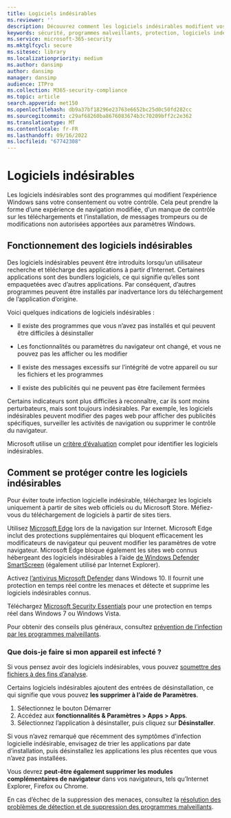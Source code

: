 ```yaml
---
title: Logiciels indésirables
ms.reviewer: ''
description: Découvrez comment les logiciels indésirables modifient vos paramètres par défaut sans votre consentement et ce que vous pouvez faire pour vous protéger.
keywords: sécurité, programmes malveillants, protection, logiciels indésirables, alter, infecter, logiciels indésirables, bundlers de logiciels, modificateurs de navigateur, confidentialité, sécurité, expérience informatique, prévention de l’infection, solution, WDSI, MMPC, Centre de protection Microsoft contre les programmes malveillants , menaces de recherche sur les virus, programmes malveillants de recherche, protection pc, infection par ordinateur, infection virale, descriptions, correction, menaces les plus récentes
ms.service: microsoft-365-security
ms.mktglfcycl: secure
ms.sitesec: library
ms.localizationpriority: medium
ms.author: dansimp
author: dansimp
manager: dansimp
audience: ITPro
ms.collection: M365-security-compliance
ms.topic: article
search.appverid: met150
ms.openlocfilehash: db9a37bf18296e23763e6652bc25d0c50fd282cc
ms.sourcegitcommit: c29af68260ba8676083674b3c70209bff2c2e362
ms.translationtype: MT
ms.contentlocale: fr-FR
ms.lasthandoff: 09/16/2022
ms.locfileid: "67742308"
---
```

# <a name="unwanted-software"></a>Logiciels indésirables

Les logiciels indésirables sont des programmes qui modifient l’expérience Windows sans votre consentement ou votre contrôle. Cela peut prendre la forme d’une expérience de navigation modifiée, d’un manque de contrôle sur les téléchargements et l’installation, de messages trompeurs ou de modifications non autorisées apportées aux paramètres Windows.

## <a name="how-unwanted-software-works"></a>Fonctionnement des logiciels indésirables

Des logiciels indésirables peuvent être introduits lorsqu’un utilisateur recherche et télécharge des applications à partir d’Internet. Certaines applications sont des bundlers logiciels, ce qui signifie qu’elles sont empaquetées avec d’autres applications. Par conséquent, d’autres programmes peuvent être installés par inadvertance lors du téléchargement de l’application d’origine.

Voici quelques indications de logiciels indésirables :

- Il existe des programmes que vous n’avez pas installés et qui peuvent être difficiles à désinstaller

- Les fonctionnalités ou paramètres du navigateur ont changé, et vous ne pouvez pas les afficher ou les modifier

- Il existe des messages excessifs sur l’intégrité de votre appareil ou sur les fichiers et les programmes

- Il existe des publicités qui ne peuvent pas être facilement fermées

Certains indicateurs sont plus difficiles à reconnaître, car ils sont moins perturbateurs, mais sont toujours indésirables. Par exemple, les logiciels indésirables peuvent modifier des pages web pour afficher des publicités spécifiques, surveiller les activités de navigation ou supprimer le contrôle du navigateur.

Microsoft utilise un [critère d’évaluation](criteria.md) complet pour identifier les logiciels indésirables.

## <a name="how-to-protect-against-unwanted-software"></a>Comment se protéger contre les logiciels indésirables

Pour éviter toute infection logicielle indésirable, téléchargez les logiciels uniquement à partir de sites web officiels ou du Microsoft Store. Méfiez-vous du téléchargement de logiciels à partir de sites tiers.

Utilisez [Microsoft Edge](/microsoft-edge/deploy/index) lors de la navigation sur Internet. Microsoft Edge inclut des protections supplémentaires qui bloquent efficacement les modificateurs de navigateur qui peuvent modifier les paramètres de votre navigateur. Microsoft Edge bloque également les sites web connus hébergeant des logiciels indésirables à l’aide [de Windows Defender SmartScreen](/microsoft-edge/deploy/index) (également utilisé par Internet Explorer).

Activez [l’antivirus Microsoft Defender](/microsoft-365/security/defender-endpoint/microsoft-defender-antivirus-in-windows-10) dans Windows 10. Il fournit une protection en temps réel contre les menaces et détecte et supprime les logiciels indésirables connus.

Téléchargez [Microsoft Security Essentials](https://www.microsoft.com/download/details.aspx?id=5201) pour une protection en temps réel dans Windows 7 ou Windows Vista.

Pour obtenir des conseils plus généraux, consultez [prévention de l’infection par les programmes malveillants](prevent-malware-infection.md).

### <a name="what-should-i-do-if-my-device-is-infected"></a>Que dois-je faire si mon appareil est infecté ? 

Si vous pensez avoir des logiciels indésirables, vous pouvez [soumettre des fichiers à des fins d’analyse](https://www.microsoft.com/wdsi/filesubmission).

Certains logiciels indésirables ajoutent des entrées de désinstallation, ce qui signifie que vous pouvez **les supprimer à l’aide de Paramètres**.
1. Sélectionnez le bouton Démarrer
2. Accédez aux **fonctionnalités & Paramètres > Apps > Apps**.
3. Sélectionnez l’application à désinstaller, puis cliquez sur **Désinstaller**.

Si vous n’avez remarqué que récemment des symptômes d’infection logicielle indésirable, envisagez de trier les applications par date d’installation, puis désinstallez les applications les plus récentes que vous n’avez pas installées.

Vous devrez **peut-être également supprimer les modules complémentaires de navigateur** dans vos navigateurs, tels qu’Internet Explorer, Firefox ou Chrome.

En cas d’échec de la suppression des menaces, consultez la [résolution des problèmes de détection et de suppression des programmes malveillants](https://support.microsoft.com/help/4466982/windows-10-troubleshoot-problems-with-detecting-and-removing-malware).
